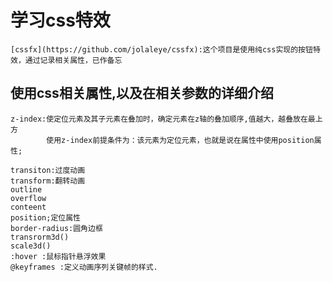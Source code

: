 # 学习css特效
    [cssfx](https://github.com/jolaleye/cssfx):这个项目是使用纯css实现的按钮特效，通过记录相关属性，已作备忘

## 使用css相关属性,以及在相关参数的详细介绍
    z-index:使定位元素及其子元素在叠加时，确定元素在z轴的叠加顺序,值越大，越叠放在最上方
            使用z-index前提条件为：该元素为定位元素，也就是说在属性中使用position属性;

    transiton:过度动画
    transform:翻转动画
    outline
    overflow
    conteent
    position;定位属性
    border-radius:圆角边框
    transrorm3d()
    scale3d()
    :hover :鼠标指针悬浮效果
    @keyframes :定义动画序列关键帧的样式.